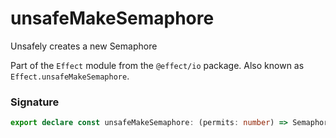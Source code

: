 # unsafeMakeSemaphore

Unsafely creates a new Semaphore

Part of the `Effect` module from the `@effect/io` package. Also known as `Effect.unsafeMakeSemaphore`.

### Signature

```typescript
export declare const unsafeMakeSemaphore: (permits: number) => Semaphore
```
